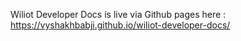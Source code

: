 Wiliot Developer Docs is live via Github pages here :  https://vyshakhbabji.github.io/wiliot-developer-docs/ 
